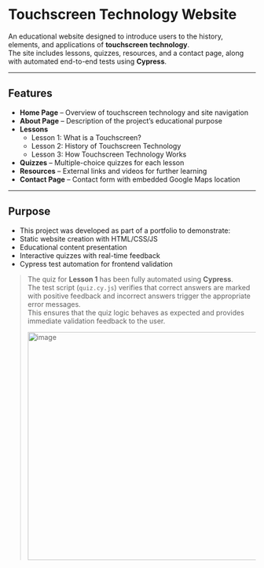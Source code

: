 # Touchscreen Technology Website

An educational website designed to introduce users to the history, elements, and applications of **touchscreen technology**.  
The site includes lessons, quizzes, resources, and a contact page, along with automated end-to-end tests using **Cypress**.

---

## Features

- **Home Page** – Overview of touchscreen technology and site navigation  
- **About Page** – Description of the project’s educational purpose  
- **Lessons**  
  - Lesson 1: What is a Touchscreen?  
  - Lesson 2: History of Touchscreen Technology  
  - Lesson 3: How Touchscreen Technology Works  
- **Quizzes** – Multiple-choice quizzes for each lesson  
- **Resources** – External links and videos for further learning  
- **Contact Page** – Contact form with embedded Google Maps location

---

## Purpose

- This project was developed as part of a portfolio to demonstrate:
- Static website creation with HTML/CSS/JS
- Educational content presentation
- Interactive quizzes with real-time feedback
- Cypress test automation for frontend validation

> The quiz for **Lesson 1** has been fully automated using **Cypress**.  
> The test script (`quiz.cy.js`) verifies that correct answers are marked with positive feedback and incorrect answers trigger the appropriate error messages.  
> This ensures that the quiz logic behaves as expected and provides immediate validation feedback to the user.
>
> <img width="733" height="464" alt="image" src="https://github.com/user-attachments/assets/d6e61385-4f55-438e-9277-ca5e222fb9b2" />


